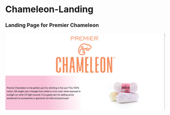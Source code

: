 # Chameleon-Landing
### Landing Page for Premier Chameleon

![Screen Shot](./assets/image/Screenshot.png)


